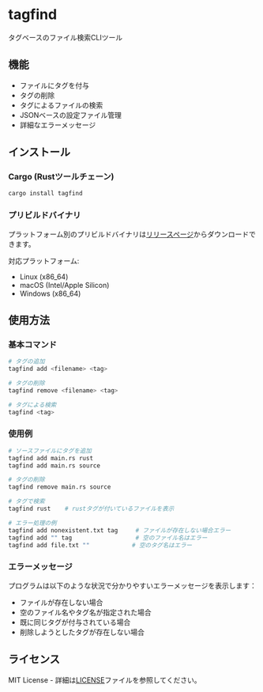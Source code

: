 # tagfind

タグベースのファイル検索CLIツール

## 機能

- ファイルにタグを付与
- タグの削除
- タグによるファイルの検索
- JSONベースの設定ファイル管理
- 詳細なエラーメッセージ

## インストール

### Cargo (Rustツールチェーン)

```bash
cargo install tagfind
```

### プリビルドバイナリ

プラットフォーム別のプリビルドバイナリは[リリースページ](https://github.com/yourusername/tagfind/releases/latest)からダウンロードできます。

対応プラットフォーム:
- Linux (x86_64)
- macOS (Intel/Apple Silicon)
- Windows (x86_64)

## 使用方法

### 基本コマンド

```bash
# タグの追加
tagfind add <filename> <tag>

# タグの削除
tagfind remove <filename> <tag>

# タグによる検索
tagfind <tag>
```

### 使用例

```bash
# ソースファイルにタグを追加
tagfind add main.rs rust
tagfind add main.rs source

# タグの削除
tagfind remove main.rs source

# タグで検索
tagfind rust    # rustタグが付いているファイルを表示

# エラー処理の例
tagfind add nonexistent.txt tag     # ファイルが存在しない場合エラー
tagfind add "" tag                  # 空のファイル名はエラー
tagfind add file.txt ""            # 空のタグ名はエラー
```

### エラーメッセージ

プログラムは以下のような状況で分かりやすいエラーメッセージを表示します：

- ファイルが存在しない場合
- 空のファイル名やタグ名が指定された場合
- 既に同じタグが付与されている場合
- 削除しようとしたタグが存在しない場合

## ライセンス

MIT License - 詳細は[LICENSE](LICENSE)ファイルを参照してください。